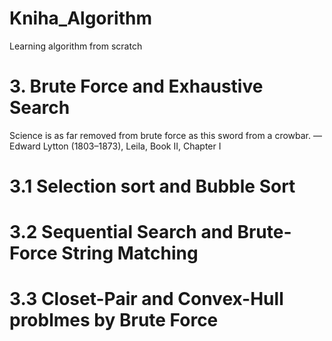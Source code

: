 # Kniha_Algorithm
Learning algorithm from scratch

 # 3. Brute Force and Exhaustive Search 
  Science is as far removed from brute force as this sword from a crowbar.
  —Edward Lytton (1803–1873), Leila, Book II, Chapter I
# 3.1 Selection sort and Bubble Sort
# 3.2 Sequential Search and Brute-Force String Matching
# 3.3 Closet-Pair and Convex-Hull problmes by Brute Force
   
